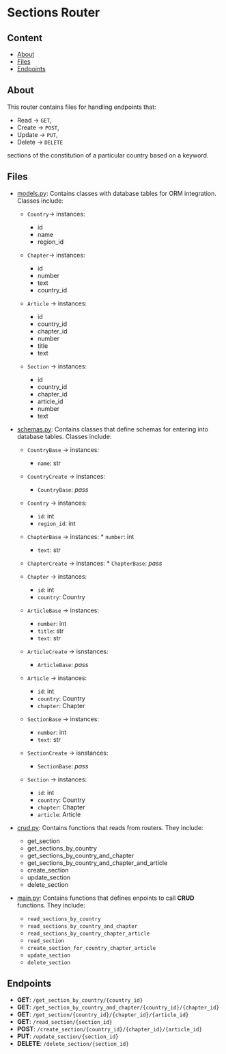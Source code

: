 # Sections Router

## Content

* [About](#about)
* [Files](#files)
* [Endpoints](#endpoints)


## About

This router contains files for handling
endpoints that:

* Read -> `GET`,
* Create -> `POST`,
* Update -> `PUT`,
* Delete -> `DELETE`

sections of the constitution
of a particular country based
on a keyword.


## Files

* [models.py](./models.py): Contains classes with
	                    database tables for
	                    ORM integration.
	                    Classes include:

	* `Country`-> instances:
		* id
		* name
		* region_id

	* `Chapter`-> instances:
		* id
		* number
		* text
		* country_id

	* `Article` -> instances:
		* id
		* country_id
		* chapter_id
		* number
		* title
		* text

	* `Section` -> instances:
		* id
		* country_id
		* chapter_id
		* article_id
		* number
		* text


* [schemas.py](./schemas.py): Contains classes
			      that define schemas
			      for entering into
			      database tables.
			      Classes include:

	* `CountryBase` -> instances:
		* `name`: str

	* `CountryCreate` -> instances:
		* `CountryBase`: *pass*

	* `Country` -> instances:
		* `id`: int
		* `region_id`: int

	* `ChapterBase` -> instances:
                * `number`: int
		* `text`: str

	* `ChapterCreate` -> instances:
                * `ChapterBase`: *pass*

	* `Chapter` -> instances:
		* `id`: int
		* `country`: Country

	* `ArticleBase` -> instances:
		* `number`: int
		* `title`: str
		* `text`: str

	* `ArticleCreate` -> isnstances:
		* `ArticleBase`: *pass*

	* `Article` -> instances:
		* `id`: int
		* `country`: Country
		* `chapter`: Chapter

	* `SectionBase` -> instances:
		* `number`: int
 		* `text`: str

	* `SectionCreate` -> isnstances:
		* `SectionBase`: *pass*

	* `Section` -> instances:
		* `id`: int
		* `country`: Country
		* `chapter`: Chapter
		* `article`: Article


* [crud.py](./crud.py): Contains functions that
			reads from routers.
			They include:
	* get_section
	* get_sections_by_country
	* get_sections_by_country_and_chapter
	* get_sections_by_country_and_chapter_and_article
	* create_section
	* update_section
	* delete_section


* [main.py](./main.py): Contains functions that
			defines enpoints to call
			**CRUD** functions. They
			include:

	* `read_sections_by_country`
	* `read_sections_by_country_and_chapter`
	* `read_sections_by_country_chapter_article`
	* `read_section`
	* `create_section_for_country_chapter_article`
	* `update_section`
	* `delete_section`


## Endpoints

* **GET**: `/get_section_by_country/{country_id}`
* **GET**: `/get_section_by_country_and_chapter/{country_id}/{chapter_id}`
* **GET**: `/get_section/{country_id}/{chapter_id}/{article_id}`
* **GET**: `/read_section/{section_id}`
* **POST**: `/create_section/{country_id}/{chapter_id}/{article_id}`
* **PUT**: `/update_section/{section_id}`
* **DELETE**: `/delete_section/{section_id}`
